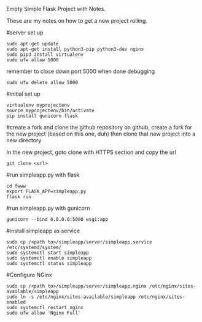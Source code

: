 Empty Simple Flask Project with Notes.

These are my notes on how to get a new project rolling.

#server set up
```
sudo apt-get update
sudo apt-get install python3-pip python3-dev nginx
sudo pip3 install virtualenv
sudo ufw allow 5000
```
remember to close down port 5000 when done debugging
```
sudo ufw delete allow 5000
```

#initial set up
```
virtualenv myprojectenv
source myprojectenv/bin/activate
pip install gunicorn flask
```

#create a fork and clone the github repository
on github, create a fork for the new project (based on this one, duh) 
then clone that new project into a new directory

In the new project, goto clone with HTTPS section and copy the url 
```
git clone <url>
```

#run simpleapp.py with flask
```
cd fwww
export FLASK_APP=simpleapp.py
flask run
```

#run simpleapp.py with gunicorn
```
gunicorn --bind 0.0.0.0:5000 wsgi:app
```

#install simpleapp as service
```
sudo cp /<path to>/simpleapp/server/simpleapp.service /etc/systemd/system/
sudo systemctl start simpleapp
sudo systemctl enable simpleapp
sudo systemctl status simpleapp
```

#Configure NGinx
```
sudo cp /<path to>/simpleapp/server/simpleapp.nginx /etc/nginx/sites-available/simpleapp
sudo ln -s /etc/nginx/sites-available/simpleapp /etc/nginx/sites-enabled
sudo systemctl restart nginx
sudo ufw allow 'Nginx Full'
```
